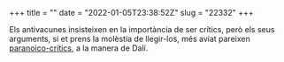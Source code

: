 +++
title = ""
date = "2022-01-05T23:38:52Z"
slug = "22332"
+++

Els antivacunes insisteixen en la importància de ser crítics, però els seus arguments, si et prens la molèstia de llegir-los, més aviat pareixen [paranoico-crítics](https://ca.wikipedia.org/wiki/M%C3%A8tode_paranoic-cr%C3%ADtic), a la manera de Dalí.

